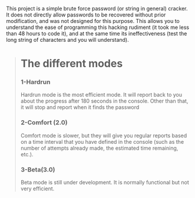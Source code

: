 This project is a simple brute force password (or string in general) cracker. It does not directly allow passwords to be recovered without prior modification, and was not designed for this purpose. This allows you to understand the ease of programming this hacking rudiment (it took me less than 48 hours to code it), and at the same time its ineffectiveness (test the long string of characters and you will understand).

> # The different modes
>
> ### 1-Hardrun
>
> Hardrun mode is the most efficient mode. It will report back to you about the progress after 180 seconds in the console. Other than that, it will stop and report when it finds the password
>
> ### 2-Comfort (2.0)
>
> Comfort mode is slower, but they will give you regular reports based on a time interval that you have defined in the console (such as the number of attempts already made, the estimated time remaining, etc.).
>
> ### 3-Beta(3.0)
>
> Beta mode is still under development. It is normally functional but not very efficient.
